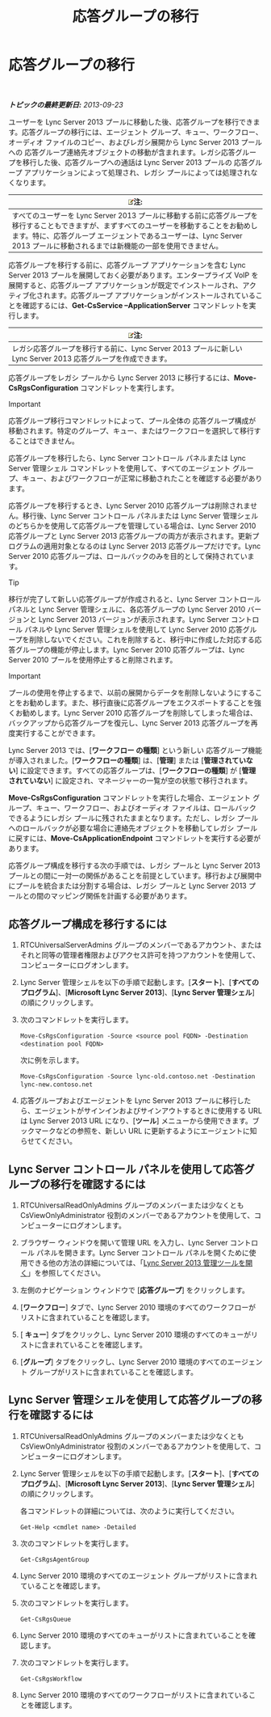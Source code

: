 ﻿---
title: 応答グループの移行
TOCTitle: 応答グループの移行
ms:assetid: 43741ae7-c871-4573-b660-f2f5febc0856
ms:mtpsurl: https://technet.microsoft.com/ja-jp/library/JJ204854(v=OCS.15)
ms:contentKeyID: 48271919
ms.date: 05/19/2016
mtps_version: v=OCS.15
ms.translationtype: HT
---

# 応答グループの移行

 

_**トピックの最終更新日:** 2013-09-23_

ユーザーを Lync Server 2013 プールに移動した後、応答グループを移行できます。応答グループの移行には、エージェント グループ、キュー、ワークフロー、オーディオ ファイルのコピー、およびレガシ展開から Lync Server 2013 プールへの 応答グループ連絡先オブジェクトの移動が含まれます。レガシ応答グループを移行した後、応答グループへの通話は Lync Server 2013 プールの 応答グループ アプリケーションによって処理され、レガシ プールによっては処理されなくなります。

<table>
<thead>
<tr class="header">
<th><img src="images/Gg412781.note(OCS.15).gif" title="note" alt="note" />注:</th>
</tr>
</thead>
<tbody>
<tr class="odd">
<td>すべてのユーザーを Lync Server 2013 プールに移動する前に応答グループを移行することもできますが、まずすべてのユーザーを移動することをお勧めします。特に、応答グループ エージェントであるユーザーは、Lync Server 2013 プールに移動されるまでは新機能の一部を使用できません。</td>
</tr>
</tbody>
</table>


応答グループを移行する前に、応答グループ アプリケーションを含む Lync Server 2013 プールを展開しておく必要があります。エンタープライズ VoIP を展開すると、応答グループ アプリケーションが既定でインストールされ、アクティブ化されます。応答グループ アプリケーションがインストールされていることを確認するには、**Get-CsService –ApplicationServer** コマンドレットを実行します。

<table>
<thead>
<tr class="header">
<th><img src="images/Gg412781.note(OCS.15).gif" title="note" alt="note" />注:</th>
</tr>
</thead>
<tbody>
<tr class="odd">
<td>レガシ応答グループを移行する前に、Lync Server 2013 プールに新しい Lync Server 2013 応答グループを作成できます。</td>
</tr>
</tbody>
</table>


応答グループをレガシ プールから Lync Server 2013 に移行するには、**Move-CsRgsConfiguration** コマンドレットを実行します。


> [!IMPORTANT]
> 応答グループ移行コマンドレットによって、プール全体の 応答グループ構成が移動されます。特定のグループ、キュー、またはワークフローを選択して移行することはできません。



応答グループを移行したら、Lync Server コントロール パネルまたは Lync Server 管理シェル コマンドレットを使用して、すべてのエージェント グループ、キュー、およびワークフローが正常に移動されたことを確認する必要があります。

応答グループを移行するとき、Lync Server 2010 応答グループは削除されません。移行後、Lync Server コントロール パネルまたは Lync Server 管理シェルのどちらかを使用して応答グループを管理している場合は、Lync Server 2010 応答グループと Lync Server 2013 応答グループの両方が表示されます。更新プログラムの適用対象となるのは Lync Server 2013 応答グループだけです。Lync Server 2010 応答グループは、ロールバックのみを目的として保持されています。


> [!TIP]
> 移行が完了して新しい応答グループが作成されると、Lync Server コントロール パネルと Lync Server 管理シェルに、各応答グループの Lync Server 2010 バージョンと Lync Server 2013 バージョンが表示されます。Lync Server コントロール パネルや Lync Server 管理シェルを使用して Lync Server 2010 応答グループを削除しないでください。これを削除すると、移行中に作成した対応する応答グループの機能が停止します。Lync Server 2010 応答グループは、Lync Server 2010 プールを使用停止すると削除されます。




> [!IMPORTANT]
> プールの使用を停止するまで、以前の展開からデータを削除しないようにすることをお勧めします。また、移行直後に応答グループをエクスポートすることを強くお勧めします。Lync Server 2010 応答グループを削除してしまった場合は、バックアップから応答グループを復元し、Lync Server 2013 応答グループを再度実行することができます。



Lync Server 2013 では、\[**ワークフロー の種類**\] という新しい 応答グループ機能が導入されました。\[**ワークフローの種類**\] は、\[**管理**\] または \[**管理されていない**\] に設定できます。すべての応答グループは、\[**ワークフローの種類**\] が \[**管理されていない**\] に設定され、マネージャーの一覧が空の状態で移行されます。

**Move-CsRgsConfiguration** コマンドレットを実行した場合、エージェント グループ、キュー、ワークフロー、およびオーディオ ファイルは、ロールバックできるようにレガシ プールに残されたままとなります。ただし、レガシ プールへのロールバックが必要な場合に連絡先オブジェクトを移動してレガシ プールに戻すには、**Move-CsApplicationEndpoint** コマンドレットを実行する必要があります。

応答グループ構成を移行する次の手順では、レガシ プールと Lync Server 2013 プールとの間に一対一の関係があることを前提としています。移行および展開中にプールを統合または分割する場合は、レガシ プールと Lync Server 2013 プールとの間のマッピング関係を計画する必要があります。

## 応答グループ構成を移行するには

1.  RTCUniversalServerAdmins グループのメンバーであるアカウント、またはそれと同等の管理者権限およびアクセス許可を持つアカウントを使用して、コンピューターにログオンします。

2.  Lync Server 管理シェルを以下の手順で起動します。\[**スタート**\]、\[**すべてのプログラム**\]、\[**Microsoft Lync Server 2013**\]、\[**Lync Server 管理シェル**\] の順にクリックします。

3.  次のコマンドレットを実行します。
    
        Move-CsRgsConfiguration -Source <source pool FQDN> -Destination <destination pool FQDN>
    
    次に例を示します。
    
        Move-CsRgsConfiguration -Source lync-old.contoso.net -Destination lync-new.contoso.net

4.  応答グループおよびエージェントを Lync Server 2013 プールに移行したら、エージェントがサインインおよびサインアウトするときに使用する URL は Lync Server 2013 URL になり、\[**ツール**\] メニューから使用できます。ブックマークなどの参照を、新しい URL に更新するようにエージェントに知らせてください。

## Lync Server コントロール パネルを使用して応答グループの移行を確認するには

1.  RTCUniversalReadOnlyAdmins グループのメンバーまたは少なくとも CsViewOnlyAdministrator 役割のメンバーであるアカウントを使用して、コンピューターにログオンします。

2.  ブラウザー ウィンドウを開いて管理 URL を入力し、Lync Server コントロール パネルを開きます。Lync Server コントロール パネルを開くために使用できる他の方法の詳細については、「[Lync Server 2013 管理ツールを開く](lync-server-2013-open-lync-server-administrative-tools.md)」を参照してください。

3.  左側のナビゲーション ウィンドウで \[**応答グループ**\] をクリックします。

4.  \[**ワークフロー**\] タブで、Lync Server 2010 環境のすべてのワークフローがリストに含まれていることを確認します。

5.  \[ **キュー**\] タブをクリックし、Lync Server 2010 環境のすべてのキューがリストに含まれていることを確認します。

6.  \[**グループ**\] タブをクリックし、Lync Server 2010 環境のすべてのエージェント グループがリストに含まれていることを確認します。

## Lync Server 管理シェルを使用して応答グループの移行を確認するには

1.  RTCUniversalReadOnlyAdmins グループのメンバーまたは少なくとも CsViewOnlyAdministrator 役割のメンバーであるアカウントを使用して、コンピューターにログオンします。

2.  Lync Server 管理シェルを以下の手順で起動します。\[**スタート**\]、\[**すべてのプログラム**\]、\[**Microsoft Lync Server 2013**\]、\[**Lync Server 管理シェル**\] の順にクリックします。
    
    各コマンドレットの詳細については、次のように実行してください。
    
        Get-Help <cmdlet name> -Detailed

3.  次のコマンドレットを実行します。
    
        Get-CsRgsAgentGroup

4.  Lync Server 2010 環境のすべてのエージェント グループがリストに含まれていることを確認します。

5.  次のコマンドレットを実行します。
    
        Get-CsRgsQueue

6.  Lync Server 2010 環境のすべてのキューがリストに含まれていることを確認します。

7.  次のコマンドレットを実行します。
    
        Get-CsRgsWorkflow

8.  Lync Server 2010 環境のすべてのワークフローがリストに含まれていることを確認します。

